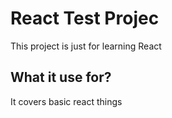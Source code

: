 # React Test Projec

This project is just for learning React 

## What it use for?

It covers basic react things